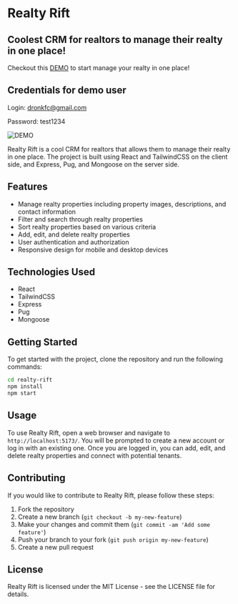 # Realty Rift

## Coolest CRM for realtors to manage their realty in one place!

Checkout this [DEMO](https://rent-apart.vercel.app) to start manage your realty in one place!

## Credentials for demo user

Login: dronkfc@gmail.com

Password: test1234

![DEMO](https://user-images.githubusercontent.com/132020019/235015301-32b454d9-294e-4b00-890d-5732917800f8.gif)

Realty Rift is a cool CRM for realtors that allows them to manage their realty in one place. The project is built using React and TailwindCSS on the client side, and Express, Pug, and Mongoose on the server side.

## Features

- Manage realty properties including property images, descriptions, and contact information
- Filter and search through realty properties
- Sort realty properties based on various criteria
- Add, edit, and delete realty properties
- User authentication and authorization
- Responsive design for mobile and desktop devices

## Technologies Used

- React
- TailwindCSS
- Express
- Pug
- Mongoose

## Getting Started

To get started with the project, clone the repository and run the following commands:

```sh
cd realty-rift
npm install
npm start
```

## Usage
To use Realty Rift, open a web browser and navigate to `http://localhost:5173/`. You will be prompted to create a new account or log in with an existing one. Once you are logged in, you can add, edit, and delete realty properties and connect with potential tenants.

## Contributing
If you would like to contribute to Realty Rift, please follow these steps:

1. Fork the repository
2. Create a new branch (`git checkout -b my-new-feature`)
3. Make your changes and commit them (`git commit -am 'Add some feature'`)
4. Push your branch to your fork (`git push origin my-new-feature`)
5. Create a new pull request

## License
Realty Rift is licensed under the MIT License - see the LICENSE file for details.

